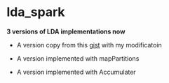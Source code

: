 lda_spark
=========

**3 versions of LDA implementations now**

* A version copy from this [gist](https://gist.github.com/waleking/5477002) with my modificatoin

* A version implemented with mapPartitions

* A version implemented with Accumulater
